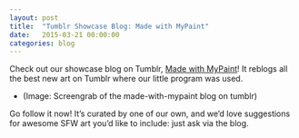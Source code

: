 ```yaml
---
layout: post
title:  "Tumblr Showcase Blog: Made with MyPaint"
date:   2015-03-21 00:00:00
categories: blog
---
```


Check out our showcase blog on Tumblr, [Made with
MyPaint](http://made-with-mypaint.tumblr.com/)! It reblogs all the best
new art on Tumblr where our little program was used.

* (Image: Screengrab of the made-with-mypaint blog on tumblr)

Go follow it now! It’s curated by one of our own, and we’d love
suggestions for awesome SFW art you’d like to include: just ask via the
blog.
